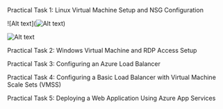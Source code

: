 Practical Task 1: Linux Virtual Machine Setup and NSG Configuration

![Alt text](![Alt text]())

![Alt text](https://github.com/vladyslav-tkachuk3/CapgeminiEngineering/tree/bd3b504671c590ca184d8e159d37c6bed011872d/1.jpg)

Practical Task 2: Windows Virtual Machine and RDP Access Setup

Practical Task 3: Configuring an Azure Load Balancer

Practical Task 4: Configuring a Basic Load Balancer with Virtual Machine Scale Sets (VMSS)

Practical Task 5: Deploying a Web Application Using Azure App Services
